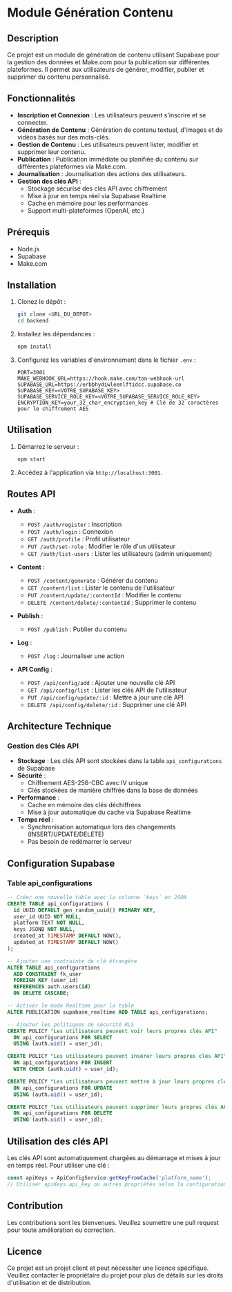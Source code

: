 # Module Génération Contenu

## Description
Ce projet est un module de génération de contenu utilisant Supabase pour la gestion des données et Make.com pour la publication sur différentes plateformes. Il permet aux utilisateurs de générer, modifier, publier et supprimer du contenu personnalisé.

## Fonctionnalités
- **Inscription et Connexion** : Les utilisateurs peuvent s'inscrire et se connecter.
- **Génération de Contenu** : Génération de contenu textuel, d'images et de vidéos basés sur des mots-clés.
- **Gestion de Contenu** : Les utilisateurs peuvent lister, modifier et supprimer leur contenu.
- **Publication** : Publication immédiate ou planifiée du contenu sur différentes plateformes via Make.com.
- **Journalisation** : Journalisation des actions des utilisateurs.
- **Gestion des clés API** : 
  - Stockage sécurisé des clés API avec chiffrement
  - Mise à jour en temps réel via Supabase Realtime
  - Cache en mémoire pour les performances
  - Support multi-plateformes (OpenAI, etc.)

## Prérequis
- Node.js
- Supabase
- Make.com

## Installation
1. Clonez le dépôt :
   ```bash
   git clone <URL_DU_DEPOT>
   cd backend
   ```

2. Installez les dépendances :
   ```bash
   npm install
   ```

3. Configurez les variables d'environnement dans le fichier `.env` :
   ```
   PORT=3001
   MAKE_WEBHOOK_URL=https://hook.make.com/ton-webhook-url
   SUPABASE_URL=https://erbbhydiwleenlftidcc.supabase.co
   SUPABASE_KEY=<VOTRE_SUPABASE_KEY>
   SUPABASE_SERVICE_ROLE_KEY=<VOTRE_SUPABASE_SERVICE_ROLE_KEY>
   ENCRYPTION_KEY=your_32_char_encryption_key # Clé de 32 caractères pour le chiffrement AES
   ```

## Utilisation
1. Démarrez le serveur :
   ```bash
   npm start
   ```

2. Accédez à l'application via `http://localhost:3001`.

## Routes API
- **Auth** :
  - `POST /auth/register` : Inscription
  - `POST /auth/login` : Connexion
  - `GET /auth/profile` : Profil utilisateur
  - `PUT /auth/set-role` : Modifier le rôle d'un utilisateur
  - `GET /auth/list-users` : Lister les utilisateurs (admin uniquement)

- **Content** :
  - `POST /content/generate` : Générer du contenu
  - `GET /content/list` : Lister le contenu de l'utilisateur
  - `PUT /content/update/:contentId` : Modifier le contenu
  - `DELETE /content/delete/:contentId` : Supprimer le contenu

- **Publish** :
  - `POST /publish` : Publier du contenu

- **Log** :
  - `POST /log` : Journaliser une action

- **API Config** :
  - `POST /api/config/add` : Ajouter une nouvelle clé API
  - `GET /api/config/list` : Lister les clés API de l'utilisateur
  - `PUT /api/config/update/:id` : Mettre à jour une clé API
  - `DELETE /api/config/delete/:id` : Supprimer une clé API

## Architecture Technique

### Gestion des Clés API
- **Stockage** : Les clés API sont stockées dans la table `api_configurations` de Supabase
- **Sécurité** : 
  - Chiffrement AES-256-CBC avec IV unique
  - Clés stockées de manière chiffrée dans la base de données
- **Performance** :
  - Cache en mémoire des clés déchiffrées
  - Mise à jour automatique du cache via Supabase Realtime
- **Temps réel** :
  - Synchronisation automatique lors des changements (INSERT/UPDATE/DELETE)
  - Pas besoin de redémarrer le serveur

## Configuration Supabase

### Table api_configurations
```sql
-- Créer une nouvelle table avec la colonne `keys` en JSON
CREATE TABLE api_configurations (
  id UUID DEFAULT gen_random_uuid() PRIMARY KEY,
  user_id UUID NOT NULL,
  platform TEXT NOT NULL,
  keys JSONB NOT NULL,
  created_at TIMESTAMP DEFAULT NOW(),
  updated_at TIMESTAMP DEFAULT NOW()
);

-- Ajouter une contrainte de clé étrangère
ALTER TABLE api_configurations
  ADD CONSTRAINT fk_user
  FOREIGN KEY (user_id)
  REFERENCES auth.users(id)
  ON DELETE CASCADE;

-- Activer le mode Realtime pour la table
ALTER PUBLICATION supabase_realtime ADD TABLE api_configurations;

-- Ajouter les politiques de sécurité RLS
CREATE POLICY "Les utilisateurs peuvent voir leurs propres clés API"
  ON api_configurations FOR SELECT
  USING (auth.uid() = user_id);

CREATE POLICY "Les utilisateurs peuvent insérer leurs propres clés API"
  ON api_configurations FOR INSERT
  WITH CHECK (auth.uid() = user_id);

CREATE POLICY "Les utilisateurs peuvent mettre à jour leurs propres clés API"
  ON api_configurations FOR UPDATE
  USING (auth.uid() = user_id);

CREATE POLICY "Les utilisateurs peuvent supprimer leurs propres clés API"
  ON api_configurations FOR DELETE
  USING (auth.uid() = user_id);
```

## Utilisation des clés API
Les clés API sont automatiquement chargées au démarrage et mises à jour en temps réel. Pour utiliser une clé :

```javascript
const apiKeys = ApiConfigService.getKeyFromCache('platform_name');
// Utiliser apiKeys.api_key ou autres propriétés selon la configuration
```

## Contribution
Les contributions sont les bienvenues. Veuillez soumettre une pull request pour toute amélioration ou correction.

## Licence
Ce projet est un projet client et peut nécessiter une licence spécifique. Veuillez contacter le propriétaire du projet pour plus de détails sur les droits d'utilisation et de distribution.

